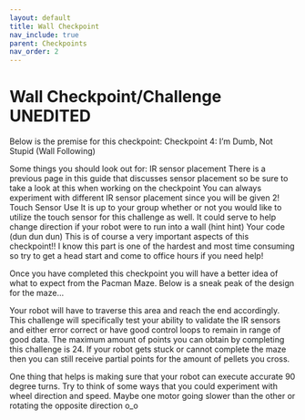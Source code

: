 ```yaml
---
layout: default
title: Wall Checkpoint
nav_include: true
parent: Checkpoints
nav_order: 2
---
```


# Wall Checkpoint/Challenge UNEDITED

Below is the premise for this checkpoint:
Checkpoint 4: I’m Dumb, Not Stupid (Wall Following)

Some things you should look out for:
IR sensor placement
There is a previous page in this guide that discusses sensor placement so be sure to take a look at this when working on the checkpoint
You can always experiment with different IR sensor placement since you will be given 2! 
Touch Sensor Use
It is up to your group whether or not you would like to utilize the touch sensor for this challenge as well. It could serve to help change direction if your robot were to run into a wall (hint hint)
Your code (dun dun dun)
This is of course a very  important aspects of this checkpoint!! I know this part is one of the hardest and most time consuming so try to get a head start and come to office hours if you need help!

Once you have completed this checkpoint you will have a better idea of what to expect from the Pacman Maze. 
Below is a sneak peak of the design for the maze…


Your robot will have to traverse this area and reach the end accordingly. This challenge will specifically test your ability to validate the IR sensors and either error correct or have good control loops to remain in range of good data. The maximum amount of points you can obtain by completing this challenge is 24. If your robot gets stuck or cannot complete the maze then you can still receive partial points for the amount of pellets you cross.




One thing that helps is making sure that your robot can execute  accurate 90 degree turns. Try to think of some ways that you could experiment with wheel direction and speed. Maybe one motor going slower than the other or rotating the opposite direction o_o
